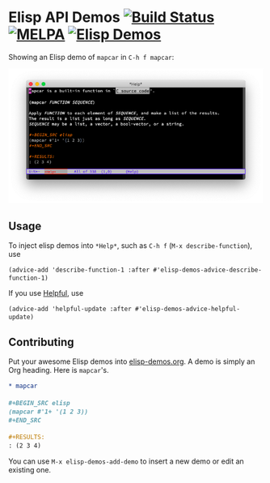 # Elisp API Demos [![Build Status](https://travis-ci.org/xuchunyang/elisp-demos.svg?branch=master)](https://travis-ci.org/xuchunyang/elisp-demos) [![MELPA](https://melpa.org/packages/elisp-demos-badge.svg)](https://melpa.org/#/elisp-demos) [![Elisp Demos](https://img.shields.io/badge/demos-1223-blue.svg)](elisp-demos.org)

Showing an Elisp demo of `mapcar` in `C-h f mapcar`:

![Elisp Demo: mapcar](screenshot.png)

## Usage

To inject elisp demos into `*Help*`, such as `C-h f` (`M-x describe-function`), use

``` emacs-lisp
(advice-add 'describe-function-1 :after #'elisp-demos-advice-describe-function-1)
```

If you use [Helpful](https://github.com/Wilfred/helpful), use

``` emacs-lisp
(advice-add 'helpful-update :after #'elisp-demos-advice-helpful-update)
```

## Contributing

Put your awesome Elisp demos into [elisp-demos.org](elisp-demos.org). A demo is simply an Org heading. Here is `mapcar`'s.

``` org
* mapcar

#+BEGIN_SRC elisp
(mapcar #'1+ '(1 2 3))
#+END_SRC

#+RESULTS:
: (2 3 4)
```

You can use `M-x elisp-demos-add-demo` to insert a new demo or edit an existing one.
